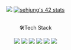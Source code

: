 <div align="center">
  <img src="https://capsule-render.vercel.app/api?type=waving&color=808080&height=200&section=header&text=Sehoon&fontSize=90" />
 <a href="https://github.com/JaeSeoKim/badge42"><img src="https://badge42.vercel.app/api/v2/cl96xavh201310gjldmzwying/stats?cursusId=21&coalitionId=86" alt="sehjung's 42 stats" /></a>

 
 <br> <!-- 개행  -->
  🛠Tech Stack
  <br>
  
  <img src="https://img.shields.io/badge/C-A8B9CCC?style=flat-square&logo=c&logoColor=white"/>
  <img src="https://img.shields.io/badge/C++-00599C?style=flat-square&logo=cplusplus&logoColor=white"/>
  <img src="https://img.shields.io/badge/Github-181717?style=flat-square&logo=github&logoColor=white"/>
  <img src="https://img.shields.io/badge/UnrealEngine-0E1128?style=flat-square&logo=unrealengine&logoColor=white"/>
  <img src="https://img.shields.io/badge/macOS-000000?style=flat-square&logo=macos&logoColor=white"/>
  <img src="https://img.shields.io/badge/Linux-FCC624?style=flat-square&logo=linux&logoColor=white"/>

</div>
